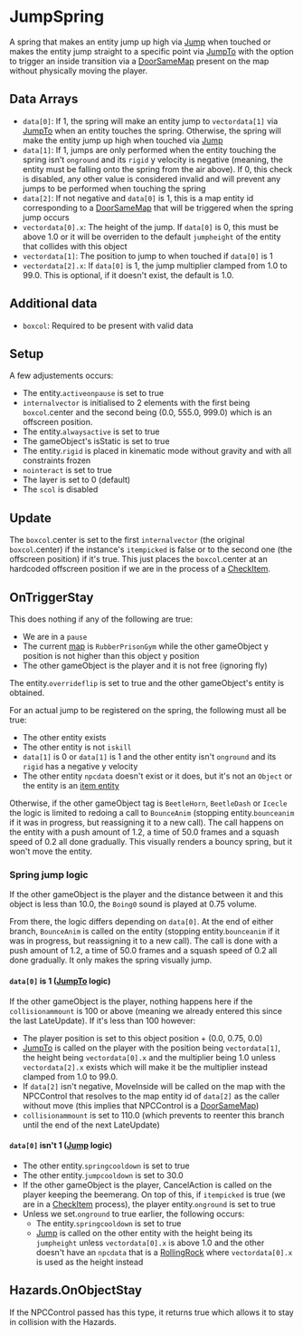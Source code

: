 # JumpSpring
A spring that makes an entity jump up high via [Jump](../../EntityControl/EntityControl%20Methods.md#jump) when touched or makes the entity jump straight to a specific point via [JumpTo](../../EntityControl/EntityControl%20Methods.md#JumpTo) with the option to trigger an inside transition via a [DoorSameMap](DoorSameMap.md) present on the map without physically moving the player.

## Data Arrays
- `data[0]`: If 1, the spring will make an entity jump to `vectordata[1]` via [JumpTo](../../EntityControl/EntityControl%20Methods.md#JumpTo) when an entity touches the spring. Otherwise, the spring will make the entity jump up high when touched via [Jump](../../EntityControl/EntityControl%20Methods.md#jump) 
- `data[1]`: If 1, jumps are only performed when the entity touching the spring isn't `onground` and its `rigid` y velocity is negative (meaning, the entity must be falling onto the spring from the air above). If 0, this check is disabled, any other value is considered invalid and will prevent any jumps to be performed when touching the spring
- `data[2]`: If not negative and `data[0]` is 1, this is a map entity id corresponding to a [DoorSameMap](DoorSameMap.md) that will be triggered when the spring jump occurs
- `vectordata[0].x`: The height of the jump. If `data[0]` is 0, this must be above 1.0 or it will be overriden to the default `jumpheight` of the entity that collides with this object
- `vectordata[1]`: The position to jump to when touched if `data[0]` is 1
- `vectordata[2].x`: If `data[0]` is 1, the jump multiplier clamped from 1.0 to 99.0. This is optional, if it doesn't exist, the default is 1.0.

## Additional data
- `boxcol`: Required to be present with valid data

## Setup
A few adjustements occurs:

- The entity.`activeonpause` is set to true
- `internalvector` is initialised to 2 elements with the first being `boxcol`.center and the second being (0.0, 555.0, 999.0) which is an offscreen position.
- The entity.`alwaysactive` is set to true
- The gameObject's isStatic is set to true
- The entity.`rigid` is placed in kinematic mode without gravity and with all constraints frozen
- `nointeract` is set to true
- The layer is set to 0 (default)
- The `scol` is disabled

## Update
The `boxcol`.center is set to the first `internalvector` (the original `boxcol`.center) if the instance's `itempicked` is false or to the second one (the offscreen position) if it's true. This just places the `boxcol`.center at an hardcoded offscreen position if we are in the process of a [CheckItem](Item.md#checkitem).

## OnTriggerStay
This does nothing if any of the following are true:

- We are in a `pause`
- The current [map](../../../Enums%20and%20IDs/Maps.md) is `RubberPrisonGym` while the other gameObject y position is not higher than this object y position
- The other gameObject is the player and it is not free (ignoring fly)

The entity.`overrideflip` is set to true and the other gameObject's entity is obtained.

For an actual jump to be registered on the spring, the following must all be true:

- The other entity exists 
- The other entity is not `iskill`
- `data[1]` is 0 or `data[1]` is 1 and the other entity isn't `onground` and its `rigid` has a negative y velocity
- The other entity `npcdata` doesn't exist or it does, but it's not an `Object` or the entity is an [item entity](../../EntityControl/Item%20entity.md)

Otherwise, if the other gameObject tag is `BeetleHorn`, `BeetleDash` or `Icecle` the logic is limited to redoing a call to `BounceAnim` (stopping entity.`bounceanim` if it was in progress, but reassigning it to a new call). The call happens on the entity with a push amount of 1.2, a time of 50.0 frames and a squash speed of 0.2 all done gradually. This visually renders a bouncy spring, but it won't move the entity.

### Spring jump logic
If the other gameObject is the player and the distance between it and this object is less than 10.0, the `Boing0` sound is played at 0.75 volume.

From there, the logic differs depending on `data[0]`. At the end of either branch, `BounceAnim` is called on the entity (stopping entity.`bounceanim` if it was in progress, but reassigning it to a new call). The call is done with a push amount of 1.2, a time of 50.0 frames and a squash speed of 0.2 all done gradually. It only makes the spring visually jump.

#### `data[0]` is 1 ([JumpTo](../../EntityControl/EntityControl%20Methods.md#JumpTo) logic)
If the other gameObject is the player, nothing happens here if the `collisionammount` is 100 or above (meaning we already entered this since the last LateUpdate). If it's less than 100 however:

- The player position is set to this object position + (0.0, 0.75, 0.0)
- [JumpTo](../../EntityControl/EntityControl%20Methods.md#JumpTo) is called on the player with the position being `vectordata[1]`, the height being `vectordata[0].x` and the multiplier being 1.0 unless `vectordata[2].x` exists which will make it be the multiplier instead clamped from 1.0 to 99.0.
- If `data[2]` isn't negative, MoveInside will be called on the map with the NPCControl that resolves to the map entity id of `data[2]` as the caller without move (this implies that NPCControl is a [DoorSameMap](DoorSameMap.md))
- `collisionammount` is set to 110.0 (which prevents to reenter this branch until the end of the next LateUpdate)

#### `data[0]` isn't 1 ([Jump](../../EntityControl/EntityControl%20Methods.md#Jump) logic)
- The other entity.`springcooldown` is set to true
- The other entity.`jumpcooldown` is set to 30.0
- If the other gameObject is the player, CancelAction is called on the player keeping the beemerang. On top of this, if `itempicked` is true (we are in a [CheckItem](Item.md#checkitem) process), the player entity.`onground` is set to true
- Unless we set.`onground` to true earlier, the following occurs:
    - The entity.`springcooldown` is set to true
    - [Jump](../../EntityControl/EntityControl%20Methods.md#Jump) is called on the other entity with the height being its `jumpheight` unless `vectordata[0].x` is above 1.0 and the other doesn't have an `npcdata` that is a [RollingRock](RollingRock.md) where `vectordata[0].x` is used as the height instead

## Hazards.OnObjectStay
If the NPCControl passed has this type, it returns true which allows it to stay in collision with the Hazards.